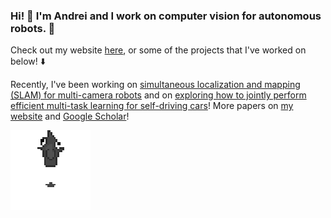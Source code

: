### Hi! 👋 I'm Andrei and I work on computer vision for autonomous robots. 🤖

Check out my website [here](andreibarsan.github.io), or some of the projects that I've worked on below! ⬇️

Recently, I've been working on [simultaneous localization and mapping (SLAM) for multi-camera robots](https://arxiv.org/abs/2101.06562) and on [exploring how to jointly perform efficient multi-task learning for self-driving cars](https://arxiv.org/abs/2101.06720)! More papers on [my website](andreibarsan.github.io) and [Google Scholar](https://scholar.google.com/citations?hl=en&user=nOj2GykAAAAJ)!

![bouncing blob says hi!](blob.gif)
<!--
**AndreiBarsan/andreibarsan** is a ✨ _special_ ✨ repository because its `README.md` (this file) appears on your GitHub profile.

Here are some ideas to get you started:

- 🔭 I’m currently working on ...
- 🌱 I’m currently learning ...
- 👯 I’m looking to collaborate on ...
- 🤔 I’m looking for help with ...
- 💬 Ask me about ...
- 📫 How to reach me: ...
- 😄 Pronouns: ...
- ⚡ Fun fact: ...
-->
